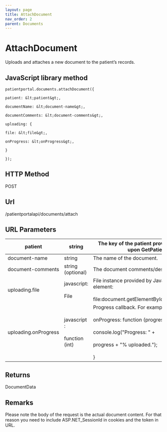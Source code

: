 ```yaml
---
layout: page
title: AttachDocument
nav_order: 2
parent: Documents
---
```


# AttachDocumentUploads and attaches a new document to the patient’s records.## JavaScript library method```patientportal.documents.attachDocument({patient: &lt;patient&gt;,documentName: &lt;document-name&gt;,documentComments: &lt;document-comments&gt;,uploading: {file: &lt;file&gt;,onProgress: &lt;onProgress&gt;,}});```## HTTP MethodPOST## ****Url****/patientportalapi/documents/attach## URL Parameters| patient | string | The key of the patient provided by the API upon GetPatients. || --- | --- | --- || document-name | string | The name of the document. || document-comments | string (optional) | The document comments/description. || uploading.file | javascript:<br><br>File | File instance provided by JavaScript input element:<br><br>file:document.getElementById("myFile").files\[0\] || uploading.onProgress | javascript :<br><br>function (int) | Progress callback. For example:<br><br>onProgress: function (progress) {<br><br>console.log("Progress: " +<br><br>progress + "% uploaded."); <br><br>} |## ReturnsDocumentData## RemarksPlease note the body of the request is the actual document content. For that reason you need to include ASP.NET_SessionId in cookies and the token in URL.